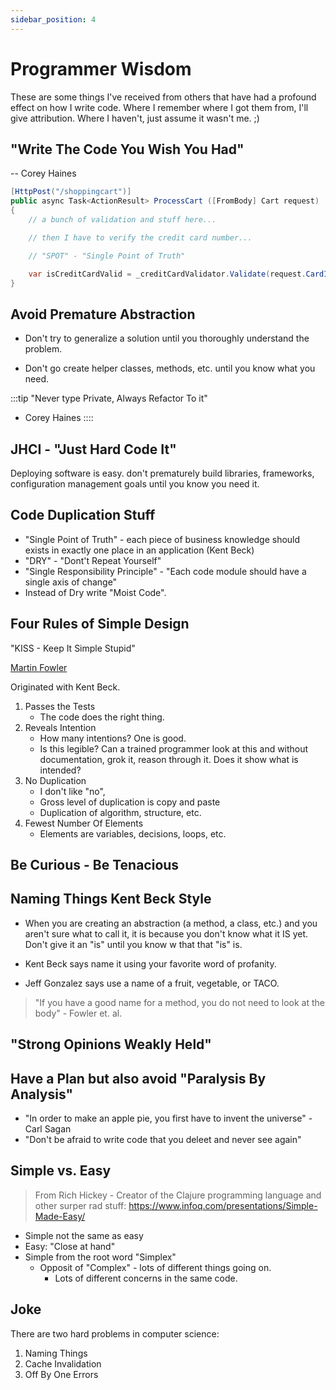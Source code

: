 ```yaml
---
sidebar_position: 4
---
```


# Programmer Wisdom

These are some things I've received from others that have had a profound effect on how I write code. Where I remember where I got them from, I'll give attribution. Where I haven't, just assume it wasn't me. ;)

## "Write The Code You Wish You Had"

-- Corey Haines

```csharp
[HttpPost("/shoppingcart")]
public async Task<ActionResult> ProcessCart ([FromBody] Cart request)
{
    // a bunch of validation and stuff here...

    // then I have to verify the credit card number...

    // "SPOT" - "Single Point of Truth"

    var isCreditCardValid = _creditCardValidator.Validate(request.CardInfo);
}

```

## Avoid Premature Abstraction

- Don't try to generalize a solution until you thoroughly understand the problem.

- Don't go create helper classes, methods, etc. until you know what you need.

:::tip "Never type Private, Always Refactor To it"

- Corey Haines
  ::::

## JHCI - "Just Hard Code It"

Deploying software is easy. don't prematurely build libraries, frameworks, configuration management goals until you know you need it.

## Code Duplication Stuff

- "Single Point of Truth" - each piece of business knowledge should exists in exactly one place in an application (Kent Beck)
- "DRY" - "Dont't Repeat Yourself"
- "Single Responsibility Principle" - "Each code module should have a single axis of change"
- Instead of Dry write "Moist Code".

## Four Rules of Simple Design

"KISS - Keep It Simple Stupid"

[Martin Fowler](https://martinfowler.com/bliki/BeckDesignRules.html)

Originated with Kent Beck.

1. Passes the Tests
   - The code does the right thing.
2. Reveals Intention
   - How many intentions? One is good.
   - Is this legible? Can a trained programmer look at this and without documentation, grok it, reason through it. Does it show what is intended?
3. No Duplication
   - I don't like "no",
   - Gross level of duplication is copy and paste
   - Duplication of algorithm, structure, etc.
4. Fewest Number Of Elements
   - Elements are variables, decisions, loops, etc.

## Be Curious - Be Tenacious

## Naming Things Kent Beck Style

- When you are creating an abstraction (a method, a class, etc.) and you aren't sure what to call it, it is because you don't know what it IS yet. Don't give it an "is" until you know w that that "is" is.

- Kent Beck says name it using your favorite word of profanity.

- Jeff Gonzalez says use a name of a fruit, vegetable, or TACO.

> "If you have a good name for a method, you do not need to look at the body" - Fowler et. al.

## "Strong Opinions Weakly Held"

## Have a Plan but also avoid "Paralysis By Analysis"

- "In order to make an apple pie, you first have to invent the universe" - Carl Sagan
- "Don't be afraid to write code that you deleet and never see again"

## Simple vs. Easy

> From Rich Hickey - Creator of the Clajure programming language and other surper rad stuff: https://www.infoq.com/presentations/Simple-Made-Easy/

- Simple not the same as easy
- Easy: "Close at hand"
- Simple from the root word "Simplex"
  - Opposit of "Complex" - lots of different things going on.
    - Lots of different concerns in the same code.

## Joke

There are two hard problems in computer science:

1. Naming Things
2. Cache Invalidation
3. Off By One Errors
